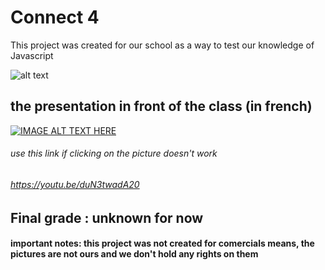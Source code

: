 # Connect 4
This project was created for our school as a way to test our knowledge of Javascript

![alt text](https://baptiste-crepin.fr/repo-bg/Connect%204.png)

## the presentation in front of the class (in french)


[![IMAGE ALT TEXT HERE](https://img.youtube.com/vi/duN3twadA20/0.jpg)](https://youtu.be/duN3twadA20)

###### use this link if clicking on the picture doesn't work
###### https://youtu.be/duN3twadA20

## Final grade : unknown for now

#### important notes: this project was not created for comercials means, the pictures are not ours and we don't hold any rights on them

